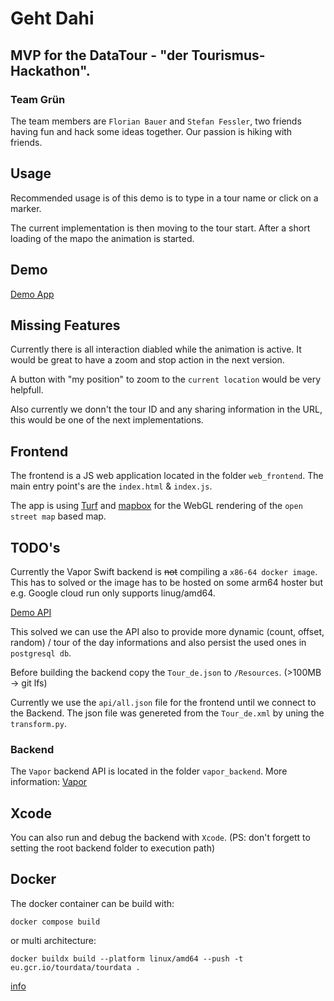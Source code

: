 # Geht Dahi

## MVP for the DataTour - "der Tourismus-Hackathon".

### Team Grün

The team members are `Florian Bauer` and `Stefan Fessler`, two friends having fun and hack some ideas together. Our passion is hiking with friends.

## Usage

Recommended usage is of this demo is to type in a tour name or click on a marker.

The current implementation is then moving to the tour start. After a short loading of the mapo the animation is started.

## Demo

[Demo App](https://geht-dahi.at/)

## Missing Features

Currently there is all interaction diabled while the animation is active. It would be great to have a zoom and stop action in the next version.

A button with "my position" to zoom to the `current location` would be very helpfull.

Also currently we donn't the tour ID and any sharing information in the URL, this would be one of the next implementations.

## Frontend

The frontend is a JS web application located in the folder `web_frontend`.
The main entry point's are the `index.html` & `index.js`.

The app is using [Turf](https://turfjs.org/) and [mapbox](https://www.mapbox.com/) for the WebGL rendering of the `open street map` based map.

## TODO's

Currently the Vapor Swift backend is ~~not~~ compiling a `x86-64 docker image`. This has to solved or the image has to be hosted on some arm64 hoster but e.g. Google cloud run only supports linug/amd64.

[Demo API](https://hello-a2qyxcyd4q-ey.a.run.app/tours?count=1&offset=0&random=true)

This solved we can use the API also to provide more dynamic (count, offset, random) / tour of the day informations and also persist the used ones in `postgresql db`.

Before building the backend copy the `Tour_de.json` to `/Resources`. (>100MB -> git lfs)

Currently we use the `api/all.json` file for the frontend until we connect to the Backend. The json file was genereted from the `Tour_de.xml` by uning the `transform.py`.

### Backend 

The `Vapor` backend API is located in the folder `vapor_backend`.
More information: [Vapor](https://vapor.codes/)

## Xcode

You can also run and debug the backend with `Xcode`. (PS: don't forgett to setting the root backend folder to execution path)

## Docker

The docker container can be build with:

`docker compose build`

or multi architecture:

`docker buildx build --platform linux/amd64 --push -t eu.gcr.io/tourdata/tourdata .`

[info](https://www.docker.com/blog/multi-platform-docker-builds/)